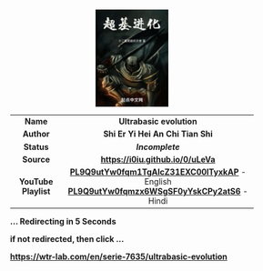 
<meta charset="UTF-8">
<meta name="viewport" content="width=device-width, initial-scale=1.0">
<meta http-equiv="refresh" content="5;url=https://wtr-lab.com/en/serie-7635/ultrabasic-evolution">

<div style='margin: auto; width: 85%; padding: 10px;'>

<img src=".image/ue.jpg" style='display: block; margin: auto; width: 30%;'>

| | |
| :---: | :---: |
| **Name** | **Ultrabasic evolution** |
| **Author** | **Shi Er Yi Hei An Chi Tian Shi** |
| **Status** | ***Incomplete*** |
| **Source** | **https://i0iu.github.io/0/uLeVa** |
| **YouTube Playlist** | [**PL9Q9utYw0fqm1TgAlcZ31EXC00lTyxkAP**](https://www.youtube.com/playlist?list=PL9Q9utYw0fqm1TgAlcZ31EXC00lTyxkAP) - English <br> [**PL9Q9utYw0fqmzx6WSgSF0yYskCPy2atS6**](https://www.youtube.com/playlist?list=PL9Q9utYw0fqmzx6WSgSF0yYskCPy2atS6) - Hindi |

**... Redirecting in 5 Seconds**

**if not redirected, then click ...**

**https://wtr-lab.com/en/serie-7635/ultrabasic-evolution**

</div>
